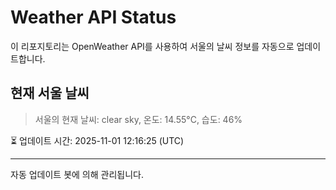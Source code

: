 
# Weather API Status

이 리포지토리는 OpenWeather API를 사용하여 서울의 날씨 정보를 자동으로 업데이트합니다.

## 현재 서울 날씨
> 서울의 현재 날씨: clear sky, 온도: 14.55°C, 습도: 46%

⏳ 업데이트 시간: 2025-11-01 12:16:25 (UTC)

---
자동 업데이트 봇에 의해 관리됩니다.
